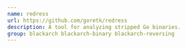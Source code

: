 ```yaml
---
name: redress
url: https://github.com/goretk/redress
description: A tool for analyzing stripped Go binaries.
group: blackarch blackarch-binary blackarch-reversing
---
```

